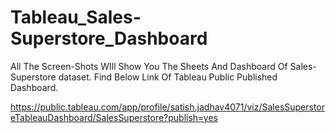 # Tableau_Sales-Superstore_Dashboard
All The Screen-Shots WIll Show You The Sheets And Dashboard Of Sales-Superstore dataset.
Find Below Link Of Tableau Public Published Dashboard.

https://public.tableau.com/app/profile/satish.jadhav4071/viz/SalesSuperstoreTableauDashboard/SalesSuperstore?publish=yes
